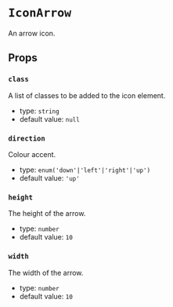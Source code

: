 `IconArrow`
===========

An arrow icon.

Props
-----

### `class`

A list of classes to be added to the icon element.

- type: `string`
- default value: `null`


### `direction`

Colour accent.

- type: `enum('down'|'left'|'right'|'up')`
- default value: `'up'`


### `height`

The height of the arrow.

- type: `number`
- default value: `10`


### `width`

The width of the arrow.

- type: `number`
- default value: `10`

